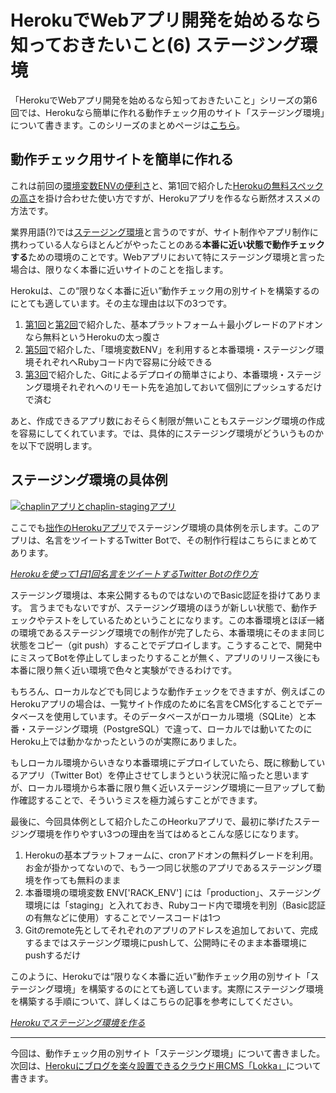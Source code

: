 # <span>HerokuでWebアプリ開発を始めるなら</span><span>知っておきたいこと(6) ステージング環境</span>

「HerokuでWebアプリ開発を始めるなら知っておきたいこと」シリーズの第6回では、Herokuなら簡単に作れる動作チェック用のサイト「ステージング環境」について書きます。このシリーズのまとめページは[こちら](/2011/05/09/ruby-heroku-web-app-development-tips-matome)。

<!-- READMORE -->


## 動作チェック用サイトを簡単に作れる

これは前回の[環境変数ENVの便利さ](/2011/05/03/ruby-heroku-web-app-development-tips-5)と、第1回で紹介した[Herokuの無料スペックの高さ](/2011/04/29/ruby-heroku-web-app-development-tips-1)を掛け合わせた使い方ですが、Herokuアプリを作るなら断然オススメの方法です。

業界用語(?)では[ステージング環境](http://www.weblio.jp/content/%E3%82%B9%E3%83%86%E3%83%BC%E3%82%B8%E3%83%B3%E3%82%B0%E7%92%B0%E5%A2%83)と言うのですが、サイト制作やアプリ制作に携わっている人ならほとんどがやったことのある**本番に近い状態で動作チェックする**ための環境のことです。Webアプリにおいて特にステージング環境と言った場合は、限りなく本番に近いサイトのことを指します。

Herokuは、この“限りなく本番に近い”動作チェック用の別サイトを構築するのにとても適しています。その主な理由は以下の3つです。

1. [第1回](/2011/04/29/ruby-heroku-web-app-development-tips-1)と[第2回](/2011/04/30/ruby-heroku-web-app-development-tips-2)で紹介した、基本プラットフォーム＋最小グレードのアドオンなら無料というHerokuの太っ腹さ
2. [第5回](/2011/05/03/ruby-heroku-web-app-development-tips-5)で紹介した、「環境変数ENV」を利用すると本番環境・ステージング環境それぞれへRubyコード内で容易に分岐できる
3. [第3回](/2011/05/01/ruby-heroku-web-app-development-tips-3)で紹介した、Gitによるデプロイの簡単さにより、本番環境・ステージング環境それぞれへのリモート先を追加しておいて個別にプッシュするだけで済む

あと、作成できるアプリ数におそらく制限が無いこともステージング環境の作成を容易にしてくれています。では、具体的にステージング環境がどういうものかを以下で説明します。


## ステージング環境の具体例

[![chaplinアプリとchaplin-stagingアプリ](/assets/2011/05/04/ruby-heroku-web-app-development-tips-6-01.png)](/assets/2011/05/04/ruby-heroku-web-app-development-tips-6-01.png)

ここでも[拙作のHerokuアプリ](http://twitter.com/chaplin_bot)でステージング環境の具体例を示します。このアプリは、名言をツイートするTwitter Botで、その制作行程はこちらにまとめてあります。

<cite>[Herokuを使って1日1回名言をツイートするTwitter Botの作り方](/2011/02/09/ruby-heroku-twitter-bot)</cite>

ステージング環境は、本来公開するものではないのでBasic認証を掛けてあります。
言うまでもないですが、ステージング環境のほうが新しい状態で、動作チェックやテストをしているためということになります。この本番環境とほぼ一緒の環境であるステージング環境での制作が完了したら、本番環境にそのまま同じ状態をコピー（git push）することでデプロイします。こうすることで、開発中にミスってBotを停止してしまったりすることが無く、アプリのリリース後にも本番に限り無く近い環境で色々と実験ができるわけです。

もちろん、ローカルなどでも同じような動作チェックをできますが、例えばこのHerokuアプリの場合は、一覧サイト作成のために名言をCMS化することでデータベースを使用しています。そのデータベースがローカル環境（SQLite）と本番・ステージング環境（PostgreSQL）で違って、ローカルでは動いてたのにHeroku上では動かなかったというのが実際にありました。

もしローカル環境からいきなり本番環境にデプロイしていたら、既に稼動しているアプリ（Twitter Bot）を停止させてしまうという状況に陥ったと思いますが、ローカル環境から本番に限り無く近いステージング環境に一旦アップして動作確認することで、そういうミスを極力減らすことができます。

最後に、今回具体例として紹介したこのHeorkuアプリで、最初に挙げたステージング環境を作りやすい3つの理由を当てはめるとこんな感じになります。

1. Herokuの基本プラットフォームに、cronアドオンの無料グレードを利用。お金が掛かってないので、もう一つ同じ状態のアプリであるステージング環境を作っても無料のまま
2. 本番環境の環境変数 ENV['RACK_ENV'] には「production」、ステージング環境には「staging」と入れておき、Rubyコード内で環境を判別（Basic認証の有無などに使用）することでソースコードは1つ
3. Gitのremote先としてそれぞれのアプリのアドレスを追加しておいて、完成するまではステージング環境にpushして、公開時にそのまま本番環境にpushするだけ

このように、Herokuでは“限りなく本番に近い”動作チェック用の別サイト「ステージング環境」を構築するのにとても適しています。実際にステージング環境を構築する手順について、詳しくはこちらの記事を参考にしてください。

<cite>[Herokuでステージング環境を作る](/2011/02/20/ruby-heroku-staging-enviroment)</cite>

* * *

今回は、動作チェック用の別サイト「ステージング環境」について書きました。
次回は、[Herokuにブログを楽々設置できるクラウド用CMS「Lokka」](/2011/05/05/ruby-heroku-web-app-development-tips-7)について書きます。


